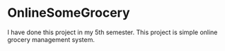 # OnlineSomeGrocery
I have done this project in my 5th semester. This project is simple online grocery management system.
